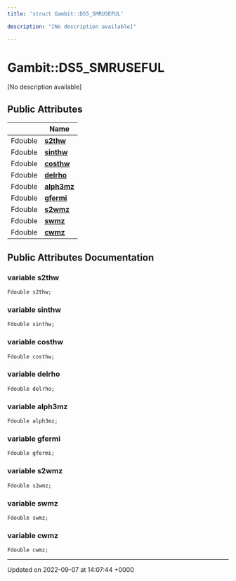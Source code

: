 ```yaml
---
title: 'struct Gambit::DS5_SMRUSEFUL'

description: "[No description available]"

---
```


# Gambit::DS5_SMRUSEFUL



[No description available]

## Public Attributes

|                | Name           |
| -------------- | -------------- |
| Fdouble | **[s2thw](/documentation/code/classes/structgambit_1_1ds5__smruseful/#variable-s2thw)**  |
| Fdouble | **[sinthw](/documentation/code/classes/structgambit_1_1ds5__smruseful/#variable-sinthw)**  |
| Fdouble | **[costhw](/documentation/code/classes/structgambit_1_1ds5__smruseful/#variable-costhw)**  |
| Fdouble | **[delrho](/documentation/code/classes/structgambit_1_1ds5__smruseful/#variable-delrho)**  |
| Fdouble | **[alph3mz](/documentation/code/classes/structgambit_1_1ds5__smruseful/#variable-alph3mz)**  |
| Fdouble | **[gfermi](/documentation/code/classes/structgambit_1_1ds5__smruseful/#variable-gfermi)**  |
| Fdouble | **[s2wmz](/documentation/code/classes/structgambit_1_1ds5__smruseful/#variable-s2wmz)**  |
| Fdouble | **[swmz](/documentation/code/classes/structgambit_1_1ds5__smruseful/#variable-swmz)**  |
| Fdouble | **[cwmz](/documentation/code/classes/structgambit_1_1ds5__smruseful/#variable-cwmz)**  |

## Public Attributes Documentation

### variable s2thw

```
Fdouble s2thw;
```


### variable sinthw

```
Fdouble sinthw;
```


### variable costhw

```
Fdouble costhw;
```


### variable delrho

```
Fdouble delrho;
```


### variable alph3mz

```
Fdouble alph3mz;
```


### variable gfermi

```
Fdouble gfermi;
```


### variable s2wmz

```
Fdouble s2wmz;
```


### variable swmz

```
Fdouble swmz;
```


### variable cwmz

```
Fdouble cwmz;
```


-------------------------------

Updated on 2022-09-07 at 14:07:44 +0000